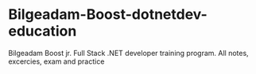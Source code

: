 # Bilgeadam-Boost-dotnetdev-education
 Bilgeadam Boost jr. Full Stack .NET developer training program. All notes, excercies, exam and practice
